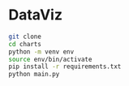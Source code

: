 # DataViz

```sh
git clone
cd charts
python -m venv env
source env/bin/activate
pip install -r requirements.txt
python main.py

```